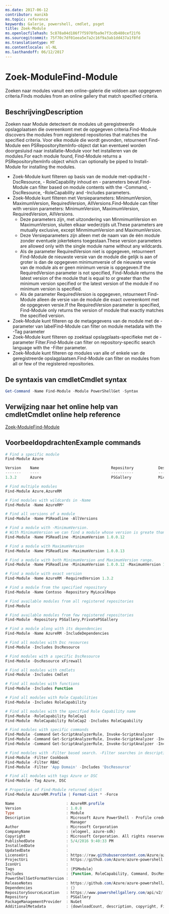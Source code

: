 ```yaml
---
ms.date: 2017-06-12
contributor: manikb
ms.topic: reference
keywords: Galerie, powershell, cmdlet, psget
title: Zoek-Module
ms.openlocfilehash: 5c878a04d186f7f5970fba9e7f3cdb480cef21f6
ms.sourcegitcommit: 75f70c7df01eea5e7a2c16f9a3ab1dd437a1f8fd
ms.translationtype: MT
ms.contentlocale: nl-NL
ms.lasthandoff: 06/12/2017
---
```

# <a name="find-module"></a><span data-ttu-id="6835c-103">Zoek-Module</span><span class="sxs-lookup"><span data-stu-id="6835c-103">Find-Module</span></span>
<span data-ttu-id="6835c-104">Zoeken naar modules vanuit een online-galerie die voldoen aan opgegeven criteria.</span><span class="sxs-lookup"><span data-stu-id="6835c-104">Finds modules from an online gallery that match specified criteria.</span></span>

## <a name="description"></a><span data-ttu-id="6835c-105">Beschrijving</span><span class="sxs-lookup"><span data-stu-id="6835c-105">Description</span></span>
<span data-ttu-id="6835c-106">Zoeken naar Module detecteert de modules uit geregistreerde opslagplaatsen die overeenkomt met de opgegeven criteria.</span><span class="sxs-lookup"><span data-stu-id="6835c-106">Find-Module discovers the modules from registered repositories that matches the specified criteria.</span></span>
<span data-ttu-id="6835c-107">Voor elke module die wordt gevonden, retourneert Find-Module een PSRepositoryItemInfo-object dat kan eventueel worden doorgesluisd naar installatie-Module voor het installeren van de modules.</span><span class="sxs-lookup"><span data-stu-id="6835c-107">For each module found, Find-Module returns a PSRepositoryItemInfo object which can optionally be piped to Install-Module for installing the modules.</span></span>

- <span data-ttu-id="6835c-108">Zoek-Module kunt filteren op basis van de module met-opdracht - DscResource, - RoleCapability inhoud en - parameters bevat.</span><span class="sxs-lookup"><span data-stu-id="6835c-108">Find-Module can filter based on module contents with the -Command, -DscResource, -RoleCapability and -Includes parameters.</span></span>
- <span data-ttu-id="6835c-109">Zoek-Module kunt filteren met Versieparameters: MinimumVersion, MaximumVersion, RequiredVersion, AllVersions.</span><span class="sxs-lookup"><span data-stu-id="6835c-109">Find-Module can filter with version parameters: MinimumVersion, MaximumVersion, RequiredVersion, AllVersions.</span></span>
  - <span data-ttu-id="6835c-110">Deze parameters zijn, met uitzondering van MinmimumVersion en MaximumVersion, sluiten elkaar wederzijds uit.</span><span class="sxs-lookup"><span data-stu-id="6835c-110">These parameters are mutually exclusive, except MinmimumVersion and MaximumVersion.</span></span>
  - <span data-ttu-id="6835c-111">Deze Versieparameters zijn alleen met de naam van de één module zonder eventuele jokertekens toegestaan.</span><span class="sxs-lookup"><span data-stu-id="6835c-111">These version parameters are allowed only with the single module name without any wildcards.</span></span>
  - <span data-ttu-id="6835c-112">Als de parameter RequiredVersion niet is opgegeven, retourneert Find-Module de nieuwste versie van de module die gelijk is aan of groter is dan de opgegeven minimumversie of de nieuwste versie van de module als er geen minimum versie is opgegeven.</span><span class="sxs-lookup"><span data-stu-id="6835c-112">If the RequiredVersion parameter is not specified, Find-Module returns the latest version of the module that is equal to or greater than the minimum version specified or the latest version of the module if no minimum version is specified.</span></span> 
  - <span data-ttu-id="6835c-113">Als de parameter RequiredVersion is opgegeven, retourneert Find-Module alleen de versie van de module die exact overeenkomt met de opgegeven versie.</span><span class="sxs-lookup"><span data-stu-id="6835c-113">If the RequiredVersion parameter is specified, Find-Module only returns the version of module that exactly matches the specified version.</span></span>
- <span data-ttu-id="6835c-114">Zoek-Module kunt filteren op de metagegevens van de module met de - parameter van label</span><span class="sxs-lookup"><span data-stu-id="6835c-114">Find-Module can filter on module metadata with the -Tag parameter</span></span>
- <span data-ttu-id="6835c-115">Zoek-Module kunt filteren op zoektaal opslagplaats-specifieke met de - parameter Filter.</span><span class="sxs-lookup"><span data-stu-id="6835c-115">Find-Module can filter on repository-specific search language with the -Filter parameter.</span></span>
- <span data-ttu-id="6835c-116">Zoek-Module kunt filteren op modules van alle of enkele van de geregistreerde opslagplaatsen.</span><span class="sxs-lookup"><span data-stu-id="6835c-116">Find-Module can filter on modules from all or few of the registered repositories.</span></span>

## <a name="cmdlet-syntax"></a><span data-ttu-id="6835c-117">De syntaxis van cmdlet</span><span class="sxs-lookup"><span data-stu-id="6835c-117">Cmdlet syntax</span></span>
```powershell
Get-Command -Name Find-Module -Module PowerShellGet -Syntax
```

## <a name="cmdlet-online-help-reference"></a><span data-ttu-id="6835c-118">Verwijzing naar het online help van cmdlet</span><span class="sxs-lookup"><span data-stu-id="6835c-118">Cmdlet online help reference</span></span>

[<span data-ttu-id="6835c-119">Zoek-Module</span><span class="sxs-lookup"><span data-stu-id="6835c-119">Find-Module</span></span>](http://go.microsoft.com/fwlink/?LinkID=398574)

## <a name="example-commands"></a><span data-ttu-id="6835c-120">Voorbeeldopdrachten</span><span class="sxs-lookup"><span data-stu-id="6835c-120">Example commands</span></span>
```powershell
# Find a specific module
Find-Module Azure

Version    Name                                Repository           Description
-------    ----                                ----------           -----------
1.3.2      Azure                               PSGallery            Microsoft Azure PowerShell - Service Management

# Find multiple modules
Find-Module Azure,AzureRM

# Find modules with wildcards in -Name
Find-Module -Name AzureRM*

# Find all versions of a module
Find-Module -Name PSReadline -AllVersions

# Find a module with -MinimumVersion. 
# With MinimumVersion we can find a module whose version is greate than or equal to the specified MinimumVersion value.
Find-Module -Name PSReadline -MinimumVersion 1.0.0.12

# Find a module with MaximumVersion
Find-Module -Name PSReadline -MaximumVersion 1.0.0.13

# Find a module with both MinimumVersion and MaximumVersion range.
Find-Module -Name PSReadline -MinimumVersion 1.0.0.12 -MaximumVersion 1.0.0.13

# Find a module with exact version
Find-Module -Name AzureRM -RequiredVersion 1.3.2

# Find a module from the specified repository
Find-Module -Name Contoso -Repository MyLocalRepo

# Find available modules from all registered repositories
Find-Module

# Find available modules from few registered repositories
Find-Module -Repository PSGallery,PrivatePSGallery

# Find a module along with its dependencies
Find-Module -Name AzureRM -IncludeDependencies

# Find all modules with Dsc resources
Find-Module -Includes DscResource

# Find modules with a specific DscResource
Find-Module -DscResource xFirewall

# Find all modules with cmdlets
Find-Module -Includes Cmdlet

# Find all modules with functions
Find-Module -Includes Function

# Find all modules with Role Capabilities
Find-Module -Includes RoleCapability

# Find all modules with the specified Role Capability name
Find-Module -RoleCapability RoleCap1
Find-Module -RoleCapability RoleCap2 -Includes RoleCapability

# Find modules with specific commands
Find-Module -Command Get-ScriptAnalyzerRule, Invoke-ScriptAnalyzer
Find-Module -Command Get-ScriptAnalyzerRule, Invoke-ScriptAnalyzer -Includes Cmdlet
Find-Module -Command Get-ScriptAnalyzerRule, Invoke-ScriptAnalyzer -Includes Function

# Find modules with -Filter based search. -Filter searches in description and names
Find-Module -Filter Cookbook
Find-Module -Filter RBAC
Find-Module -Filter 'App Domain' -Includes 'DscResource'

# Find all modules with tags Azure or DSC
Find-Module -Tag Azure, DSC

# Properties of Find-Module returned object
Find-Module AzureRM.Profile | Format-List * -Force

Name                       : AzureRM.profile
Version                    : 1.0.8
Type                       : Module
Description                : Microsoft Azure PowerShell - Profile credential management cmdlets for Azure Resource
                             Manager
Author                     : Microsoft Corporation
CompanyName                : {elogeel, azure-sdk}
Copyright                  : Microsoft Corporation. All rights reserved.
PublishedDate              : 5/4/2016 9:40:33 PM
InstalledDate              :
UpdatedDate                :
LicenseUri                 : https://raw.githubusercontent.com/Azure/azure-powershell/dev/LICENSE.txt
ProjectUri                 : https://github.com/Azure/azure-powershell
IconUri                    :
Tags                       : {PSModule}
Includes                   : {Function, RoleCapability, Command, DscResource...}
PowerShellGetFormatVersion :
ReleaseNotes               : https://github.com/Azure/azure-powershell/blob/dev/ChangeLog.md
Dependencies               : {}
RepositorySourceLocation   : https://www.powershellgallery.com/api/v2/
Repository                 : PSGallery
PackageManagementProvider  : NuGet
AdditionalMetadata         : {downloadCount, description, copyright, FileList...}

```

